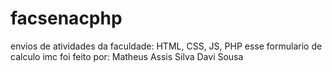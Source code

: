 # facsenacphp
envios de atividades da faculdade: HTML, CSS, JS, PHP
esse formulario de calculo imc foi feito por:
Matheus Assis Silva
Davi Sousa

